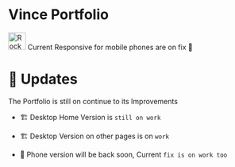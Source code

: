 # Vince Portfolio
<img src="https://raw.githubusercontent.com/Tarikul-Islam-Anik/Animated-Fluent-Emojis/master/Emojis/Travel%20and%20places/Rocket.png" alt="Rocket" width="35" height="35" /> Current Responsive for mobile phones are on fix 🔧

# 🌱 Updates 

The Portfolio is still on continue to its Improvements 

* 🏗️ Desktop Home Version is `still on work`

* 🏗️ Desktop Version on other pages is on `work`

* 📱 Phone version will be back soon, Current `fix is on work too`



